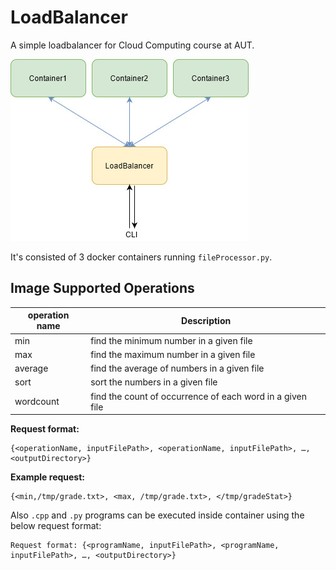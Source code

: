 # LoadBalancer
A simple loadbalancer for Cloud Computing course at AUT.  


![Architecture](https://github.com/pwdz/LoadBalancer/blob/main/screenshot.jpg)  
  
It's consisted of 3 docker containers running `fileProcessor.py`.  
## Image Supported Operations
|operation name|Description|
|--|--|
|min|find the minimum number in a given file|
|max|find the maximum number in a given file|
|average|find the average of numbers in a given file|
|sort|sort the numbers in a given file|
|wordcount|find the count of occurrence of each word in a given file|  
  
**Request format:**
```
{<operationName, inputFilePath>, <operationName, inputFilePath>, …, <outputDirectory>}
```
**Example request:**
```
{<min,/tmp/grade.txt>, <max, /tmp/grade.txt>, </tmp/gradeStat>}  
```
Also `.cpp` and `.py` programs can be executed inside container using the below request format:
```
Request format: {<programName, inputFilePath>, <programName, inputFilePath>, …, <outputDirectory>}
```
